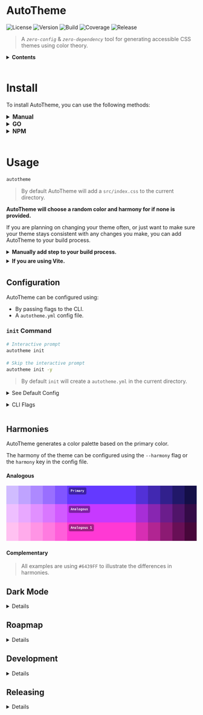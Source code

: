 # AutoTheme

![License]()
![Version]()
![Build]()
![Coverage]()
![Release]()

> A _`zero-config`_ & _`zero-dependency`_ tool for generating accessible CSS themes using color theory.

<details>
<summary><b>Contents</b></summary>

-   [Install](#install)
-   [Usage](#usage)
-   [Configuring](#configuring)
-   [CLI](#cli)
-   [Roadmap](#roapmap)

</details>

<br>

# Install

To install AutoTheme, you can use the following methods:

<details>
<summary style="font-size:1.1em; font-weight:bold;">Manual</summary>

#### Automatic Install (Recommended)

> `install.sh` will detect your system and download the appropriate binary.

<details>
<summary>For Linux/macOS (or Windows using Git Bash/WSL):</summary>

```bash
curl -sL https://raw.githubusercontent.com/username/repo/main/install.sh | bash
```

</details>

<details>
<summary>For Windows (PowerShell):</summary>

```powershell
Invoke-WebRequest -Uri "https://raw.githubusercontent.com/username/repo/main/install.ps1" -OutFile "install.ps1"; ./install.ps1
```

</details>

#### Manual Install

> Download the appropriate binary for your system from the [releases page](https://github.com/damienbullis/autotheme/releases).

</details>

<details>
<summary style="font-size:1.1em; font-weight:bold;">GO</summary>

```bash

```

</details>

<details>
<summary style="font-size:1.1em; font-weight:bold;">NPM</summary>

```bash

```

</details>

<br>

# Usage

```bash
autotheme
```

> By default AutoTheme will add a `src/index.css` to the current directory.

**AutoTheme will choose a random color and harmony for if none is provided.**

If you are planning on changing your theme often, or just want to make sure your theme stays consistent with any changes you make, you can add AutoTheme to your build process.

<details>
<summary style="font-weight:bold; margin-bottom: .5em;">Manually add step to your build process.</summary>

Could be as simple as adding

```bash
&& autotheme <ARGS>
```

</details>

<details>

<summary style="font-weight:bold; margin-bottom: .5em;">If you are using Vite.</summary>

See [AutoTheme Vite Plugin]() for more information.

##### TODO: Command to generate the plugin

</details>

</details>

## Configuration

AutoTheme can be configured using:

-   By passing flags to the CLI.
-   A `autotheme.yml` config file.

### `init` Command

```bash
# Interactive prompt
autotheme init

# Skip the interactive prompt
autotheme init -y
```

> By default `init` will create a `autotheme.yml` in the current directory.

<details>

<summary style="margin-bottom: 1em;">See Default Config</summary>

```yml
# autotheme.yml

color: "#FF0000"
harmony: "analogous"
scalar: 1.618
# Finish this section
```

</details>

<details>
<summary style="margin-bottom: 1em">CLI Flags</summary>

| Long        | Short | Type      | Description                                   |
| ----------- | ----- | --------- | --------------------------------------------- |
| `--color`   | `-c`  | `string`  | The primary color of the theme.               |
| `--harmony` | `-a`  | `string`  | The harmony of the theme.                     |
| `--output`  | `-o`  | `string`  | The output file path.                         |
| `--config`  |       | `string`  | Path to your AutoTheme config file.           |
| `--preview` |       | `boolean` | Generate a preview.html to preview the theme. |
| `--silent`  | `-s`  | `boolean` | Suppress all output from AutoTheme.           |
| `--version` | `-v`  | `boolean` | Display version.                              |
| `--help`    | `-h`  | `boolean` | Display help.                                 |

</details>

## Harmonies

AutoTheme generates a color palette based on the primary color.

The harmony of the theme can be configured using the `--harmony` flag or the `harmony` key in the config file.

#### Analogous

<img src="docs/assets/harmony_analogous.png" />

#### Complementary

<!-- <details>
<summary>Analogous</summary>
</details>

<details>
<summary>Complementary</summary>
  <img src="docs/assets/complementary.png" />
</details>

<details>
<summary>Split Complementary</summary>
  <img src="docs/assets/split-complementary.png" />
</details>

<details>
<summary>Triadic</summary>
  <img src="docs/assets/triadic.png" />
</details>

<details>
<summary>Tetradic</summary>
  <img src="docs/assets/tetradic.png" />
</details>

<details>
<summary>Square</summary>
  <img src="docs/assets/square.png" />
</details>

<details>
<summary>Rectangle</summary>
  <img src="docs/assets/rectangle.png" />
</details>

<details>
<summary>Lunar Eclipse</summary>
  <img src="docs/assets/lunar-eclipse.png" />
</details>

<details>
<summary>Aurelian</summary>
  <img src="docs/assets/aurelian.png" />
</details>

<details>
<summary>Bi Polar</summary>
  <img src="docs/assets/bi-polar.png" />
</details>

<details>
<summary>Retrograde</summary>
  <img src="docs/assets/retrograde.png" />
</details> -->

> All examples are using `#6439FF` to illustrate the differences in harmonies.

## Dark Mode

<details>

Since there are a variety of setups for using dark mode, AutoTheme mostly provides the CSS variable framework. To finish integrating support for `prefers-color-scheme: dark`, there are a couple more steps.

<br>

1. On page load, so generally speaking your `index.html` should initialize dark-mode to prevent flashing unstyled content [FOUC](https://en.wikipedia.org/wiki/Flash_of_unstyled_content)

    - You can either inline the script tag directly

    ```html
    <script>
    	const darkMode = window.matchMedia("(prefers-color-scheme: dark)");
    	if (localStorage.getItem("darkMode") === "true" || darkMode.matches) {
    		document.documentElement.classList.add("at-dark");
    	}

    	// If the user's system changes the preferred color scheme
    	darkMode.addEventListener("change", (e) => {
    		if (e.matches) {
    			document.documentElement.classList.add("at-dark");
    		} else {
    			document.documentElement.classList.remove("at-dark");
    		}
    	});
    </script>
    ```

    - or load it as an external file `/darkmode.js` instead

    ```html
    <script src="/darkmode.js"></script>
    ```

    ```js
    // darkmode.js

    /**
     * Init Darkmode
     * - checks for dark mode preference
     * - applies `at-dark` class to the root element if dark mode is preferred
     * - handles OS color-scheme change events
     */
    function initializeDarkMode() {
    	const darkMode = window.matchMedia("(prefers-color-scheme: dark)");
    	if (localStorage.getItem("darkMode") === "true" || darkMode.matches) {
    		document.documentElement.classList.add("at-dark");
    	}

    	// This wont set the local storage on change, but it will update the class
    	darkMode.addEventListener("change", (e) => {
    		if (e.matches) {
    			document.documentElement.classList.add("at-dark");
    		} else {
    			document.documentElement.classList.remove("at-dark");
    		}
    	});
    }

    initializeDarkMode();
    ```

2. Setup your onClick handler

    ```js
    /**
     * Toggle Dark Mode
     * - applies `at-dark` class to the root element
     * - saves the state to local storage
     */
    function toggleDarkMode() {
    	const darkMode = document.documentElement.classList.toggle("at-dark");
    	localStorage.setItem("darkMode", darkMode.toString());
    }
    ```

<br>

Now your site is ready to support both `light` & `dark` color schemes based on user preferences! :tada:

</details>

## Roapmap

<details>

-   [ ] Core
    -   [ ] Add json schema for the config file
    -   [ ] Add Tests
-   [ ] Installers
    -   [x] bash cli install
    -   [ ] go install
    -   [ ] npm install
-   [ ] Plugins
    -   [ ] ~~Tailwind~~ I think this is just going to be integrated
    -   [ ] ~~Rollup/Vite~~ (On hold because of Rolldown announcement)
-   [x] Darkmode script snippet in README
-   [ ] index.html integration (entrypoint)
    -   [ ] include snippet in README
-   [ ] index.css integration (output)

</details>

## Development

<details>

### Setup

#### Clone repo

```bash
git clone https://github.com/damienbullis/autotheme.git
cd autotheme
```

#### Install dependencies

```bash
make install
```

<br>

See the [Makefile](./Makefile) for more commands.

<br>

### Testing

#### All tests

```bash
make test
```

#### Watch mode

```bash
make test-watch
```

</details>

## Releasing

<details>

Releases are created via the `Release` workflow.

To create a new release, manually trigger the release workflow by going to the actions tab in the repo and selecting the `Release` workflow.

Enter the new version number when prompted and the workflow will take care of the rest.

-   [ ] Add on tag push trigger to the release workflow.

### Tagging Commits

Start your commit message with one of the following prefixes if you want to tag your commits in the changelog:

-   `feat - <YOUR_MESSAGE>` for new features
-   `fix - <YOUR_MESSAGE>` for bug fixes
-   `chore - <YOUR_MESSAGE>` for basically everything else

</details>
